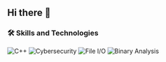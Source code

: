 ## Hi there 👋

<!--
**krishna-Agrawal04/krishna-Agrawal04** is a ✨ _special_ ✨ repository because its `README.md` (this file) appears on your GitHub profile.

Here are some ideas to get you started:

- 🔭 I’m currently working on ...
- 🌱 I’m currently learning ...
- 👯 I’m looking to collaborate on ...
- 🤔 I’m looking for help with ...
- 💬 Ask me about ...
- 📫 How to reach me: ...
- 😄 Pronouns: ...
- ⚡ Fun fact: ...
-->
### 🛠️ Skills and Technologies

![C++](https://img.shields.io/badge/C++-00599C?style=for-the-badge&logo=c%2B%2B&logoColor=white)
![Cybersecurity](https://img.shields.io/badge/Cybersecurity-black?style=for-the-badge&logo=github-actions&logoColor=white)
![File I/O](https://img.shields.io/badge/File_I/O-green?style=for-the-badge&logo=data-transfer&logoColor=white)
![Binary Analysis](https://img.shields.io/badge/Binary_Analysis-blueviolet?style=for-the-badge)
